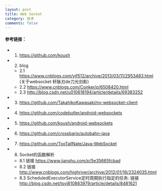 ```yaml
---
layout: post
title: Web Socket
category: 技术
comments: false
---
```


#### 参考链接：


* 1. <https://github.com/koush>
* 2. blog
	* 2.1 <https://www.cnblogs.com/yjf512/archive/2013/03/11/2953483.html> (关于websocket 轩脉刃de刀光剑影)
	* 2.2 <https://www.cnblogs.com/Conker/p/6508420.html>
	* 2.3 <http://blog.csdn.net/u010618194/article/details/69383252>
* 3. <https://github.com/TakahikoKawasaki/nv-websocket-client>
* 4. <https://github.com/codebutler/android-websockets>
* 5. <https://github.com/koush/android-websockets>
* 6. <https://github.com/crossbario/autobahn-java>
* 7. <https://github.com/TooTallNate/Java-WebSocket>
* 8. Socket的函数解析
	* 8.1 链接 <https://www.jianshu.com/p/5e35665fcbad> 
	* 8.2 链接 <http://www.cnblogs.com/highriver/archive/2012/01/16/2324035.html>
	* 8.3 ScheduledExecutorService定时周期执行指定的任务:
		   链接 <http://blog.csdn.net/tsyj810883979/article/details/8481621>